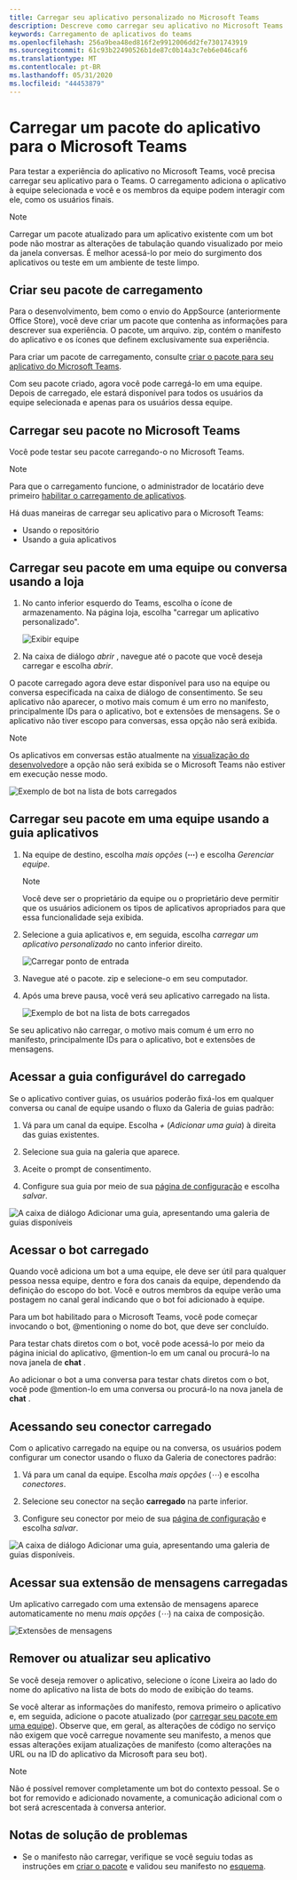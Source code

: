 ```yaml
---
title: Carregar seu aplicativo personalizado no Microsoft Teams
description: Descreve como carregar seu aplicativo no Microsoft Teams
keywords: Carregamento de aplicativos do teams
ms.openlocfilehash: 256a9bea48ed816f2e9912006dd2fe7301743919
ms.sourcegitcommit: 61c93b22490526b1de87c0b14a3c7eb6e046caf6
ms.translationtype: MT
ms.contentlocale: pt-BR
ms.lasthandoff: 05/31/2020
ms.locfileid: "44453879"
---
```

# <a name="upload-an-app-package-to-microsoft-teams"></a>Carregar um pacote do aplicativo para o Microsoft Teams

Para testar a experiência do aplicativo no Microsoft Teams, você precisa carregar seu aplicativo para o Teams. O carregamento adiciona o aplicativo à equipe selecionada e você e os membros da equipe podem interagir com ele, como os usuários finais.

> [!NOTE]
> Carregar um pacote atualizado para um aplicativo existente com um bot pode não mostrar as alterações de tabulação quando visualizado por meio da janela conversas. É melhor acessá-lo por meio do surgimento dos aplicativos ou teste em um ambiente de teste limpo.

## <a name="create-your-upload-package"></a>Criar seu pacote de carregamento

Para o desenvolvimento, bem como o envio do AppSource (anteriormente Office Store), você deve criar um pacote que contenha as informações para descrever sua experiência. O pacote, um arquivo. zip, contém o manifesto do aplicativo e os ícones que definem exclusivamente sua experiência.

Para criar um pacote de carregamento, consulte [criar o pacote para seu aplicativo do Microsoft Teams](../build-and-test/apps-package.md).

Com seu pacote criado, agora você pode carregá-lo em uma equipe. Depois de carregado, ele estará disponível para todos os usuários da equipe selecionada e apenas para os usuários dessa equipe.

## <a name="load-your-package-into-teams"></a>Carregar seu pacote no Microsoft Teams

Você pode testar seu pacote carregando-o no Microsoft Teams.

> [!NOTE]
> Para que o carregamento funcione, o administrador de locatário deve primeiro [habilitar o carregamento de aplicativos](/microsoftteams/admin-settings).

Há duas maneiras de carregar seu aplicativo para o Microsoft Teams:

* Usando o repositório
* Usando a guia aplicativos

## <a name="upload-your-package-into-a-team-or-conversation-using-the-store"></a>Carregar seu pacote em uma equipe ou conversa usando a loja

1. No canto inferior esquerdo do Teams, escolha o ícone de armazenamento. Na página loja, escolha "carregar um aplicativo personalizado".

   ![Exibir equipe](../../assets/images/store-upload-a-custom-app.png)

2. Na caixa de diálogo *abrir* , navegue até o pacote que você deseja carregar e escolha *abrir*.

O pacote carregado agora deve estar disponível para uso na equipe ou conversa especificada na caixa de diálogo de consentimento. Se seu aplicativo não aparecer, o motivo mais comum é um erro no manifesto, principalmente IDs para o aplicativo, bot e extensões de mensagens. Se o aplicativo não tiver escopo para conversas, essa opção não será exibida.

>[!NOTE]
> Os aplicativos em conversas estão atualmente na [visualização do desenvolvedor](../../resources/dev-preview/developer-preview-intro.md)e a opção não será exibida se o Microsoft Teams não estiver em execução nesse modo.

![Exemplo de bot na lista de bots carregados](../../assets/images/botinlist.jpg)

## <a name="upload-your-package-into-a-team-using-the-apps-tab"></a>Carregar seu pacote em uma equipe usando a guia aplicativos

1. Na equipe de destino, escolha *mais opções* (**&#8943;**) e escolha *Gerenciar equipe*.

   > [!NOTE]
   > Você deve ser o proprietário da equipe ou o proprietário deve permitir que os usuários adicionem os tipos de aplicativos apropriados para que essa funcionalidade seja exibida.

2. Selecione a guia aplicativos e, em seguida, escolha *carregar um aplicativo personalizado* no canto inferior direito.

   ![Carregar ponto de entrada](../../assets/images/UploadACustomApp.png)

3. Navegue até o pacote. zip e selecione-o em seu computador.

4. Após uma breve pausa, você verá seu aplicativo carregado na lista.

   ![Exemplo de bot na lista de bots carregados](../../assets/images/botinlist.jpg)

Se seu aplicativo não carregar, o motivo mais comum é um erro no manifesto, principalmente IDs para o aplicativo, bot e extensões de mensagens.

## <a name="accessing-your-uploaded-configurable-tab"></a>Acessar a guia configurável do carregado

Se o aplicativo contiver guias, os usuários poderão fixá-los em qualquer conversa ou canal de equipe usando o fluxo da Galeria de guias padrão:

1. Vá para um canal da equipe. Escolha *+* (*Adicionar uma guia*) à direita das guias existentes.

2. Selecione sua guia na galeria que aparece.

3. Aceite o prompt de consentimento.

4. Configure sua guia por meio de sua [página de configuração](../../tabs/how-to/create-tab-pages/configuration-page.md) e escolha *salvar*.

  ![A caixa de diálogo Adicionar uma guia, apresentando uma galeria de guias disponíveis](../../assets/images/tab_gallery.png)

## <a name="accessing-your-uploaded-bot"></a>Acessar o bot carregado

Quando você adiciona um bot a uma equipe, ele deve ser útil para qualquer pessoa nessa equipe, dentro e fora dos canais da equipe, dependendo da definição do escopo do bot. Você e outros membros da equipe verão uma postagem no canal geral indicando que o bot foi adicionado à equipe.

Para um bot habilitado para o Microsoft Teams, você pode começar invocando o bot, @mentioning o nome do bot, que deve ser concluído.

Para testar chats diretos com o bot, você pode acessá-lo por meio da página inicial do aplicativo, @mention-lo em um canal ou procurá-lo na nova janela de **chat** .

Ao adicionar o bot a uma conversa para testar chats diretos com o bot, você pode @mention-lo em uma conversa ou procurá-lo na nova janela de **chat** .

## <a name="accessing-your-uploaded-connector"></a>Acessando seu conector carregado

Com o aplicativo carregado na equipe ou na conversa, os usuários podem configurar um conector usando o fluxo da Galeria de conectores padrão:

1. Vá para um canal da equipe. Escolha *mais opções* (*&#8943;*) e escolha *conectores*.

2. Selecione seu conector na seção **carregado** na parte inferior.

3. Configure seu conector por meio de sua [página de configuração](../../webhooks-and-connectors/how-to/connectors-creating.md) e escolha *salvar*.

  ![A caixa de diálogo Adicionar uma guia, apresentando uma galeria de guias disponíveis.](../../assets/images/connector_gallery.png)

## <a name="accessing-your-uploaded-messaging-extension"></a>Acessar sua extensão de mensagens carregadas

Um aplicativo carregado com uma extensão de mensagens aparece automaticamente no menu *mais opções* (*&#8943;*) na caixa de composição.

![Extensões de mensagens](../../assets/images/compose-extensions/cesampleapp.png)

## <a name="removing-or-updating-your-app"></a>Remover ou atualizar seu aplicativo

Se você deseja remover o aplicativo, selecione o ícone Lixeira ao lado do nome do aplicativo na lista de bots do modo de exibição do teams.

Se você alterar as informações do manifesto, remova primeiro o aplicativo e, em seguida, adicione o pacote atualizado (por [carregar seu pacote em uma equipe](#load-your-package-into-teams)). Observe que, em geral, as alterações de código no serviço não exigem que você carregue novamente seu manifesto, a menos que essas alterações exijam atualizações de manifesto (como alterações na URL ou na ID do aplicativo da Microsoft para seu bot).

> [!NOTE]
> Não é possível remover completamente um bot do contexto pessoal. Se o bot for removido e adicionado novamente, a comunicação adicional com o bot será acrescentada à conversa anterior.

## <a name="troubleshooting-notes"></a>Notas de solução de problemas

* Se o manifesto não carregar, verifique se você seguiu todas as instruções em [criar o pacote](../../concepts/build-and-test/apps-package.md) e validou seu manifesto no [esquema](../../resources/schema/manifest-schema.md).

